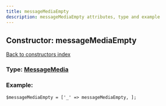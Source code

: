 ```yaml
---
title: messageMediaEmpty
description: messageMediaEmpty attributes, type and example
---
```

## Constructor: messageMediaEmpty  
[Back to constructors index](index.md)






### Type: [MessageMedia](../types/MessageMedia.md)


### Example:

```
$messageMediaEmpty = ['_' => messageMediaEmpty, ];
```